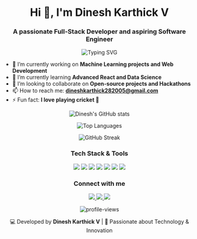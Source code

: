 <!-- Header Section -->
<h1 align="center">Hi 👋, I'm Dinesh Karthick V</h1>
<h3 align="center">A passionate Full-Stack Developer and aspiring Software Engineer</h3>

<!-- Typing SVG -->
<p align="center">
  <img src="https://readme-typing-svg.demolab.com?font=Fira+Code&weight=600&size=24&duration=3000&pause=500&color=00FFAF&center=true&vCenter=true&width=450&lines=Full-Stack+Developer;Machine+Learning+Enthusiast;Lifelong+Learner;Open+to+Opportunities!" alt="Typing SVG" />
</p>

<!-- About Me Section -->
- 🔭 I’m currently working on **Machine Learning projects and Web Development**
- 🌱 I’m currently learning **Advanced React and Data Science**
- 👯 I’m looking to collaborate on **Open-source projects and Hackathons**
- 📫 How to reach me: **dineshkarthick282005@gmail.com**
- ⚡ Fun fact: **I love playing cricket 🏏**

<!-- GitHub Stats Section -->
<p align="center">
  <img src="https://github-readme-stats.vercel.app/api?username=Dinesh-Karthick&show_icons=true&theme=radical" alt="Dinesh's GitHub stats" />
</p>

<!-- Top Languages Section -->
<p align="center">
  <img src="https://github-readme-stats.vercel.app/api/top-langs/?username=Dinesh-Karthick&layout=compact&theme=radical" alt="Top Languages" />
</p>

<!-- GitHub Streak Section -->
<p align="center">
  <img src="https://github-readme-streak-stats.herokuapp.com/?user=Dinesh-Karthick&theme=radical" alt="GitHub Streak" />
</p>

<!-- Skills Section -->
<h3 align="center">Tech Stack & Tools</h3>
<p align="center">
  <img src="https://img.shields.io/badge/Java-ED8B00?style=for-the-badge&logo=java&logoColor=white" />
  <img src="https://img.shields.io/badge/JavaScript-F7DF1E?style=for-the-badge&logo=javascript&logoColor=black" />
  <img src="https://img.shields.io/badge/React-61DAFB?style=for-the-badge&logo=react&logoColor=black" />
  <img src="https://img.shields.io/badge/HTML5-E34F26?style=for-the-badge&logo=html5&logoColor=white" />
  <img src="https://img.shields.io/badge/CSS3-1572B6?style=for-the-badge&logo=css3&logoColor=white" />
  <img src="https://img.shields.io/badge/Python-3776AB?style=for-the-badge&logo=python&logoColor=white" />
  <img src="https://img.shields.io/badge/Node.js-43853D?style=for-the-badge&logo=node.js&logoColor=white" />
</p>

<!-- Connect With Me Section -->
<h3 align="center">Connect with me</h3>
<p align="center">
  <a href="https://www.linkedin.com/in/dinesh-karthick-v-6b073a28b/" target="_blank">
    <img src="https://img.shields.io/badge/LinkedIn-0077B5?style=for-the-badge&logo=linkedin&logoColor=white" />
  </a>
  <a href="mailto:dineshkarthick282005@gmail.com" target="_blank">
    <img src="https://img.shields.io/badge/Email-D14836?style=for-the-badge&logo=gmail&logoColor=white" />
  </a>
  <a href="https://github.com/dineshkarthick5025" target="_blank">
    <img src="https://img.shields.io/badge/GitHub-100000?style=for-the-badge&logo=github&logoColor=white" />
  </a>
</p>

<!-- Profile Views Counter -->
<p align="center">
  <img src="https://komarev.com/ghpvc/?username=Dinesh-Karthick&label=Profile%20views&color=0e75b6&style=flat" alt="profile-views" />
</p>

<!-- Footer Section -->
<p align="center">
  💻 Developed by <b>Dinesh Karthick V</b> | 💖 Passionate about Technology & Innovation
</p>

